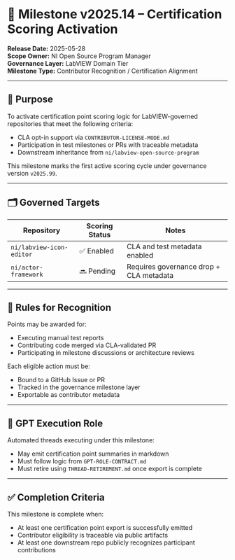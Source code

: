 # 🏁 Milestone v2025.14 – Certification Scoring Activation

**Release Date:** 2025-05-28  
**Scope Owner:** NI Open Source Program Manager  
**Governance Layer:** LabVIEW Domain Tier  
**Milestone Type:** Contributor Recognition / Certification Alignment

---

## 🎯 Purpose

To activate certification point scoring logic for LabVIEW-governed repositories that meet the following criteria:
- CLA opt-in support via `CONTRIBUTOR-LICENSE-MODE.md`
- Participation in test milestones or PRs with traceable metadata
- Downstream inheritance from `ni/labview-open-source-program`

This milestone marks the first active scoring cycle under governance version `v2025.99`.

---

## 🗂️ Governed Targets

| Repository | Scoring Status | Notes |
|------------|----------------|-------|
| `ni/labview-icon-editor` | ✅ Enabled | CLA and test metadata enabled |
| `ni/actor-framework` | 🔜 Pending | Requires governance drop + CLA metadata |

---

## 📌 Rules for Recognition

Points may be awarded for:
- Executing manual test reports
- Contributing code merged via CLA-validated PR
- Participating in milestone discussions or architecture reviews

Each eligible action must be:
- Bound to a GitHub Issue or PR
- Tracked in the governance milestone layer
- Exportable as contributor metadata

---

## 🤖 GPT Execution Role

Automated threads executing under this milestone:
- May emit certification point summaries in markdown
- Must follow logic from `GPT-ROLE-CONTRACT.md`
- Must retire using `THREAD-RETIREMENT.md` once export is complete

---

## ✅ Completion Criteria

This milestone is complete when:
- At least one certification point export is successfully emitted
- Contributor eligibility is traceable via public artifacts
- At least one downstream repo publicly recognizes participant contributions
